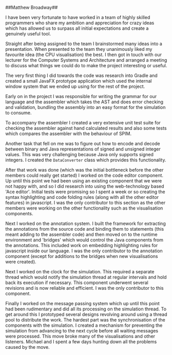 ##Matthew Broadway##

I have been very fortunate to have worked in a team of highly skilled programmers who share my ambition and appreciation for crazy ideas which has allowed us to surpass all initial expectations and create a genuinely useful tool.

Straight after being assigned to the team I brainstormed many ideas into a presentation. When presented to the team they unanimously liked my favourite idea (the CPU visualisation) the best. I then got in touch with our lecturer for the Computer Systems and Architecture and arranged a meeting to discuss what things we could do to make the project interesting or useful.

The very first thing I did towards the code was research into Gradle and created a small JavaFX prototype application which used the internal window system that we ended up using for the rest of the project.

Early on in the project I was responsible for  writing the grammar for our language and the assembler which takes the AST and does error checking and validation, bundling the assembly into an easy format for the simulation to consume.

To accompany the assembler I created a very extensive unit test suite for checking the assembler against hand calculated results and also some tests which compares the assembler with the behaviour of SPIM.

Another task that fell on me was to figure out how to encode and decode between binary and Java representations of signed and unsigned integer values. This was very challenging because Java only supports signed integers. I created the `DataConverter` class which provides this functionality.

After that work was done (which was the initial bottleneck before the other members could really get started) I worked on the code editor component. Up until this point we had been using an existing component that we were not happy with, and so I did research into using the web-technology based 'Ace editor'. Initial tests were promising so I spent a week or so creating the syntax highlighting and code folding rules (along with all the other editor features) in javascript. I was the only contributor to this section as the other members were working on the other functionality such as the visualisation components.

Next I worked on the annotation system. I built the framework for extracting the annotations from the source code and binding them to statements (this meant adding to the assembler code) and then moved on to the runtime environment and 'bridges' which would control the Java components from the annotations. This included work on embedding highlighting rules for javascript inside our language. I was the only contributor to the annotation component (except for additions to the bridges when new visualisations were created).

Next I worked on the clock for the simulation. This required a separate thread which would notify the simulation thread at regular intervals and hold back its execution if necessary. This component underwent several revisions and is now reliable and efficient. I was the only contributor to this component.

Finally I worked on the message passing system which up until this point had been rudimentary and did all its processing on the simulation thread. To get around this I prototyped several designs revolving around using a thread pool to distribute the work. The hardest part was the synchronisation of the components with the simulation. I created a mechanism for preventing the simulation from advancing to the next cycle before all waiting messages were processed. This move broke many of the visualisations and other listeners. Michael and I spent a few days hunting down all the problems caused by the move.

